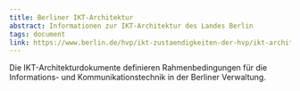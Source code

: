 ```yaml
---
title: Berliner IKT-Architektur
abstract: Informationen zur IKT-Architektur des Landes Berlin
tags: document
link: https://www.berlin.de/hvp/ikt-zustaendigkeiten-der-hvp/ikt-architekturdokument-1-7.pdf
---
```


Die IKT-Architekturdokumente definieren Rahmenbedingungen für die
Informations- und Kommunikationstechnik in der Berliner Verwaltung.

